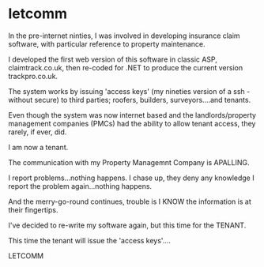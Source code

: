 # letcomm
In the pre-internet ninties, I was involved in developing insurance claim software, with particular reference to property maintenance.

I developed the first web version of this software in classic ASP, claimtrack.co.uk, then re-coded for .NET to produce the current version trackpro.co.uk.

The system works by issuing 'access keys' (my nineties version of a ssh - without secure) to third parties; roofers, builders, surveyors....and tenants.

Even though the system was now internet based and the landlords/property management companies (PMCs) had the ability to allow tenant access, they rarely, if ever, did. 

I am now a tenant.

The communication with my Property Managemnt Company is APALLING.

I report problems...nothing happens. 
I chase up, they deny any knowledge
I report the problem again...nothing happens. 

And the merry-go-round continues, trouble is I KNOW the information is at their fingertips.

I've decided to re-write my software again, but this time for the TENANT.

This time the tenant will issue the 'access keys'....

LETCOMM


